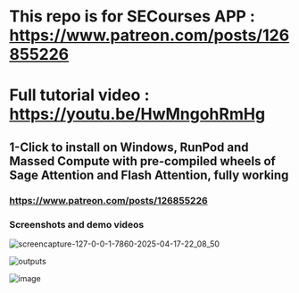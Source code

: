 # This repo is for SECourses APP : https://www.patreon.com/posts/126855226

# Full tutorial video : https://youtu.be/HwMngohRmHg

## 1-Click to install on Windows, RunPod and Massed Compute with pre-compiled wheels of Sage Attention and Flash Attention, fully working

### https://www.patreon.com/posts/126855226

### Screenshots and demo videos

![screencapture-127-0-0-1-7860-2025-04-17-22_08_50](https://github.com/user-attachments/assets/509555c2-4868-488a-a06a-9ab17ccf7a2b)

![outputs](https://github.com/user-attachments/assets/edd7ee3b-b1d6-4f5e-b258-20be89588c18)

![image](https://github.com/user-attachments/assets/be404222-946b-4def-ae38-0cd1514da3bc)
